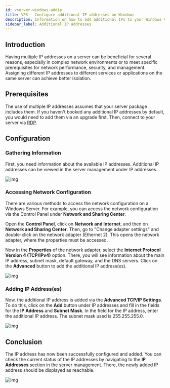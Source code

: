 ```yaml
---
id: vserver-windows-addip
title: VPS - Configure additional IP addresses on Windows
description: Information on how to add additional IPs to your Windows VPS from ZAP-Hosting - ZAP-Hosting.com documentation
sidebar_label: Additional IP addresses
---
```




## Introduction

Having multiple IP addresses on a server can be beneficial for several reasons, especially in complex network environments or to meet specific prerequisites for network performance, security, and management. Assigning different IP addresses to different services or applications on the same server can achieve better isolation.




## Prerequisites

The use of multiple IP addresses assumes that your server package includes them. If you haven't booked any additional IP addresses by default, you would need to add them via an upgrade first. Then, connect to your server via [RDP](vserver-windows-userdp).




## Configuration



### Gathering Information

First, you need information about the available IP addresses. Additional IP addresses can be viewed in the server management under IP addresses.

![img](https://screensaver01.zap-hosting.com/index.php/s/ER3d6R7T28mNSKp/preview)





### Accessing Network Configuration

There are various methods to access the network configuration on a Windows Server. For example, you can access the network configuration via the Control Panel under **Network and Sharing Center**.

Open the **Control Panel**, click on **Network and Internet**, and then on **Network and Sharing Center**. Then, go to "Change adapter settings" and double-click on the network adapter (Ethernet 2). This opens the network adapter, where the properties must be accessed.

Now in the **Properties** of the network adapter, select the **Internet Protocol Version 4 (TCP/IPv4)** option. There, you will see information about the main IP address, subnet mask, default gateway, and the DNS servers. Click on the **Advanced** button to add the additional IP address(es).

![img](https://screensaver01.zap-hosting.com/index.php/s/KtBawR89RASs4Jc/preview)



### Adding IP Address(es)

Now, the additional IP address is added via the **Advanced TCP/IP Settings**. To do this, click on the **Add** button under IP addresses and fill in the fields for the **IP Address** and **Subnet Mask**. In the field for the IP address, enter the additional IP address. The subnet mask used is 255.255.255.0.

![img](https://screensaver01.zap-hosting.com/index.php/s/gsaceiYPqdiMC7x/preview)



## Conclusion

The IP address has now been successfully configured and added. You can check the current status of the IP addresses by navigating to the **IP Addresses** section in the server management. There, the newly added IP address should be displayed as reachable.

![img](https://screensaver01.zap-hosting.com/index.php/s/xBZGM72WX4nqXS6/preview)
